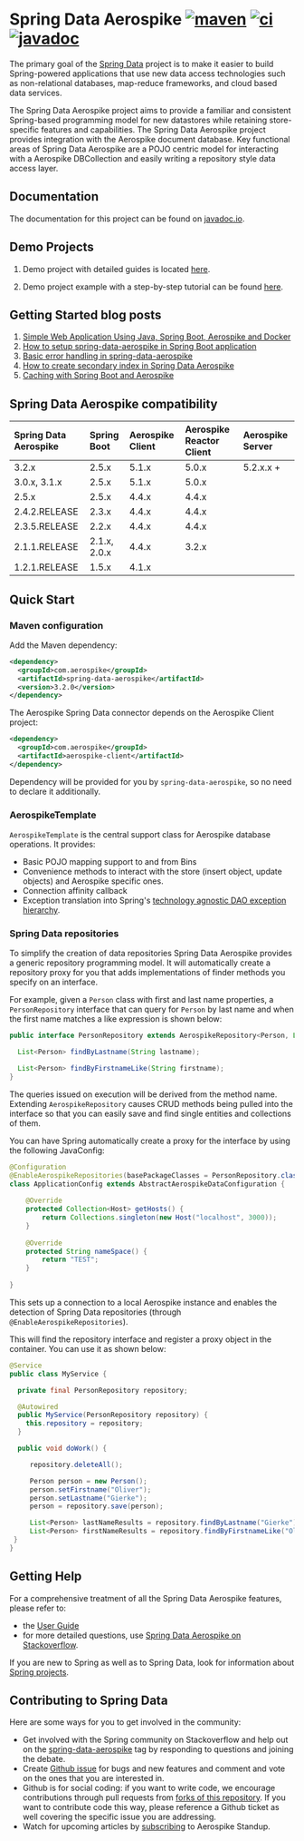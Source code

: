 # Spring Data Aerospike [![maven][maven-image]][maven-url] [![ci][ci-image]][ci-url] [![javadoc][javadoc-image]][javadoc-url]

[maven-image]: https://img.shields.io/maven-central/v/com.aerospike/spring-data-aerospike.svg?maxAge=259200
[maven-url]: https://search.maven.org/#search%7Cga%7C1%7Ca%3A%22spring-data-aerospike%22
[ci-image]: https://github.com/aerospike-community/spring-data-aerospike/workflows/Build%20project/badge.svg
[ci-url]: https://github.com/aerospike-community/spring-data-aerospike/actions?query=branch%3Amaster
[javadoc-image]: https://javadoc.io/badge2/com.aerospike/spring-data-aerospike/javadoc.svg 
[javadoc-url]: https://javadoc.io/doc/com.aerospike/spring-data-aerospike

The primary goal of the [Spring Data](https://projects.spring.io/spring-data) project is to make it easier to build Spring-powered applications that use new data access technologies such as non-relational databases, map-reduce frameworks, and cloud based data services.

The Spring Data Aerospike project aims to provide a familiar and consistent Spring-based programming model for new datastores while retaining store-specific features and capabilities. The Spring Data Aerospike project provides integration with the Aerospike document database. Key functional areas of Spring Data Aerospike are a POJO centric model for interacting with a Aerospike DBCollection and easily writing a repository style data access layer.

## Documentation

The documentation for this project can be found on [javadoc.io](https://www.javadoc.io/doc/com.aerospike/spring-data-aerospike).

## Demo Projects

1. Demo project with detailed guides is located [here](https://github.com/aerospike-community/spring-data-aerospike-demo).

2. Demo project example with a step-by-step tutorial can be found [here](https://github.com/aerospike-examples/simple-springboot-aerospike-demo).

## Getting Started blog posts

1. [Simple Web Application Using Java, Spring Boot, Aerospike and Docker](https://medium.com/aerospike-developer-blog/simple-web-application-using-java-spring-boot-aerospike-database-and-docker-ad13795e0089?source=friends_link&sk=43d747f5f55e527248125eeb18748d92)
2. [How to setup spring-data-aerospike in Spring Boot application](https://medium.com/aerospike-developer-blog/how-to-setup-spring-data-aerospike-in-spring-boot-application-afa8bcb59224?source=friends_link&sk=e16a3b69c814bfb22f200634c743e476)
3. [Basic error handling in spring-data-aerospike](https://medium.com/aerospike-developer-blog/basic-error-handling-in-spring-data-aerospike-5edd580d77d9?source=friends_link&sk=cff71ea1539b36e5a89b2c3411b58a06)
4. [How to create secondary index in Spring Data Aerospike](https://medium.com/aerospike-developer-blog/how-to-create-secondary-index-in-spring-data-aerospike-e19d7e343d7c?source=friends_link&sk=413619a568f9aac51ed2f2611ee70aba)
5. [Caching with Spring Boot and Aerospike](https://medium.com/aerospike-developer-blog/caching-with-spring-boot-and-aerospike-17b91267d6c?source=friends_link&sk=e166b4592c9c00e3d996663f4c47e2b5)

## Spring Data Aerospike compatibility

|Spring Data Aerospike | Spring Boot | Aerospike Client | Aerospike Reactor Client | Aerospike Server
| :----------- | :---- | :----------- | :----------- | :-----------
|3.2.x | 2.5.x | 5.1.x | 5.0.x | 5.2.x.x +
|3.0.x, 3.1.x | 2.5.x | 5.1.x | 5.0.x
|2.5.x | 2.5.x | 4.4.x | 4.4.x 
|2.4.2.RELEASE | 2.3.x | 4.4.x | 4.4.x
|2.3.5.RELEASE | 2.2.x | 4.4.x | 4.4.x
|2.1.1.RELEASE | 2.1.x, 2.0.x | 4.4.x | 3.2.x
|1.2.1.RELEASE | 1.5.x | 4.1.x | 

## Quick Start

### Maven configuration

Add the Maven dependency:

```xml
<dependency>
  <groupId>com.aerospike</groupId>
  <artifactId>spring-data-aerospike</artifactId>
  <version>3.2.0</version>
</dependency>
```

The Aerospike Spring Data connector depends on the Aerospike Client project:

```xml
<dependency>
  <groupId>com.aerospike</groupId>
  <artifactId>aerospike-client</artifactId>
</dependency>
```
Dependency will be provided for you by `spring-data-aerospike`, so no need to declare it additionally.
 
### AerospikeTemplate

`AerospikeTemplate` is the central support class for Aerospike database operations. It provides:

* Basic POJO mapping support to and from Bins
* Convenience methods to interact with the store (insert object, update objects) and Aerospike specific ones.
* Connection affinity callback
* Exception translation into Spring's [technology agnostic DAO exception hierarchy](https://docs.spring.io/spring/docs/current/spring-framework-reference/html/dao.html#dao-exceptions).

### Spring Data repositories

To simplify the creation of data repositories Spring Data Aerospike provides a generic repository programming model. It will automatically create a repository proxy for you that adds implementations of finder methods you specify on an interface.  

For example, given a `Person` class with first and last name properties, a `PersonRepository` interface that can query for `Person` by last name and when the first name matches a like expression is shown below:

```java
public interface PersonRepository extends AerospikeRepository<Person, Long> {

  List<Person> findByLastname(String lastname);

  List<Person> findByFirstnameLike(String firstname);
}
```

The queries issued on execution will be derived from the method name. Extending `AerospikeRepository` causes CRUD methods being pulled into the interface so that you can easily save and find single entities and collections of them.

You can have Spring automatically create a proxy for the interface by using the following JavaConfig:

```java
@Configuration
@EnableAerospikeRepositories(basePackageClasses = PersonRepository.class)
class ApplicationConfig extends AbstractAerospikeDataConfiguration {
	
	@Override
    protected Collection<Host> getHosts() {
    	return Collections.singleton(new Host("localhost", 3000));
    }
    
    @Override
    protected String nameSpace() {
    	return "TEST";
    }
	
}
```

This sets up a connection to a local Aerospike instance and enables the detection of Spring Data repositories (through `@EnableAerospikeRepositories`).

This will find the repository interface and register a proxy object in the container. You can use it as shown below:

```java
@Service
public class MyService {

  private final PersonRepository repository;

  @Autowired
  public MyService(PersonRepository repository) {
    this.repository = repository;
  }

  public void doWork() {

     repository.deleteAll();

     Person person = new Person();
     person.setFirstname("Oliver");
     person.setLastname("Gierke");
     person = repository.save(person);

     List<Person> lastNameResults = repository.findByLastname("Gierke");
     List<Person> firstNameResults = repository.findByFirstnameLike("Oli*");
 }
}
```

## Getting Help

For a comprehensive treatment of all the Spring Data Aerospike features, please refer to:

* the [User Guide](https://github.com/aerospike-community/spring-data-aerospike/blob/master/src/main/asciidoc/index.adoc)
* for more detailed questions, use [Spring Data Aerospike on Stackoverflow](https://stackoverflow.com/questions/tagged/spring-data-aerospike).

If you are new to Spring as well as to Spring Data, look for information about [Spring projects](https://projects.spring.io/).

## Contributing to Spring Data

Here are some ways for you to get involved in the community:

* Get involved with the Spring community on Stackoverflow and help out on the [spring-data-aerospike](https://stackoverflow.com/questions/tagged/spring-data-aerospike) tag by responding to questions and joining the debate.
* Create [Github issue](https://github.com/aerospike-community/spring-data-aerospike/issues) for bugs and new features and comment and vote on the ones that you are interested in. 
* Github is for social coding: if you want to write code, we encourage contributions through pull requests from [forks of this repository](https://help.github.com/forking/). If you want to contribute code this way, please reference a Github ticket as well covering the specific issue you are addressing.
* Watch for upcoming articles by [subscribing](https://www.aerospike.com/forms/subscribe-the-aerospike-standup/) to Aerospike Standup.
